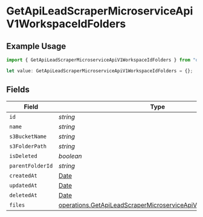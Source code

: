 # GetApiLeadScraperMicroserviceApiV1WorkspaceIdFolders

## Example Usage

```typescript
import { GetApiLeadScraperMicroserviceApiV1WorkspaceIdFolders } from "oppulence-backend-sdk/models/operations";

let value: GetApiLeadScraperMicroserviceApiV1WorkspaceIdFolders = {};
```

## Fields

| Field                                                                                                                                            | Type                                                                                                                                             | Required                                                                                                                                         | Description                                                                                                                                      |
| ------------------------------------------------------------------------------------------------------------------------------------------------ | ------------------------------------------------------------------------------------------------------------------------------------------------ | ------------------------------------------------------------------------------------------------------------------------------------------------ | ------------------------------------------------------------------------------------------------------------------------------------------------ |
| `id`                                                                                                                                             | *string*                                                                                                                                         | :heavy_minus_sign:                                                                                                                               | N/A                                                                                                                                              |
| `name`                                                                                                                                           | *string*                                                                                                                                         | :heavy_minus_sign:                                                                                                                               | N/A                                                                                                                                              |
| `s3BucketName`                                                                                                                                   | *string*                                                                                                                                         | :heavy_minus_sign:                                                                                                                               | N/A                                                                                                                                              |
| `s3FolderPath`                                                                                                                                   | *string*                                                                                                                                         | :heavy_minus_sign:                                                                                                                               | N/A                                                                                                                                              |
| `isDeleted`                                                                                                                                      | *boolean*                                                                                                                                        | :heavy_minus_sign:                                                                                                                               | N/A                                                                                                                                              |
| `parentFolderId`                                                                                                                                 | *string*                                                                                                                                         | :heavy_minus_sign:                                                                                                                               | N/A                                                                                                                                              |
| `createdAt`                                                                                                                                      | [Date](https://developer.mozilla.org/en-US/docs/Web/JavaScript/Reference/Global_Objects/Date)                                                    | :heavy_minus_sign:                                                                                                                               | N/A                                                                                                                                              |
| `updatedAt`                                                                                                                                      | [Date](https://developer.mozilla.org/en-US/docs/Web/JavaScript/Reference/Global_Objects/Date)                                                    | :heavy_minus_sign:                                                                                                                               | N/A                                                                                                                                              |
| `deletedAt`                                                                                                                                      | [Date](https://developer.mozilla.org/en-US/docs/Web/JavaScript/Reference/Global_Objects/Date)                                                    | :heavy_minus_sign:                                                                                                                               | N/A                                                                                                                                              |
| `files`                                                                                                                                          | [operations.GetApiLeadScraperMicroserviceApiV1WorkspaceIdFiles](../../models/operations/getapileadscrapermicroserviceapiv1workspaceidfiles.md)[] | :heavy_minus_sign:                                                                                                                               | N/A                                                                                                                                              |